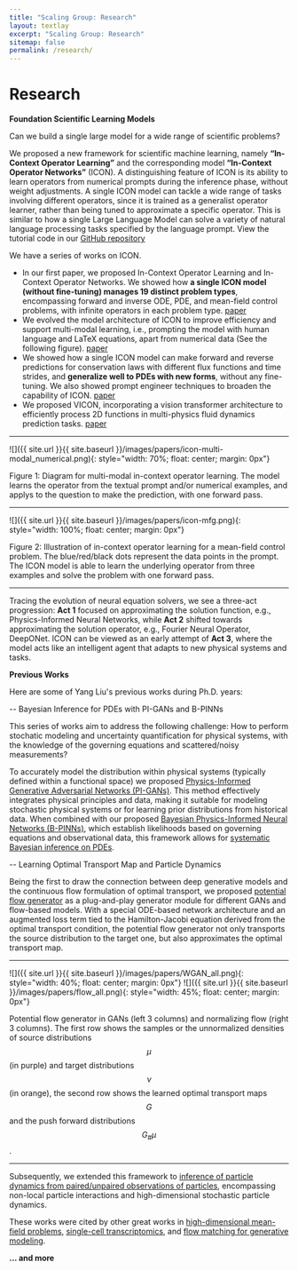 ```yaml
---
title: "Scaling Group: Research"
layout: textlay
excerpt: "Scaling Group: Research"
sitemap: false
permalink: /research/
---
```


# Research


<!-- Here are some themes that we currently work on: -->

**Foundation Scientific Learning Models** 

Can we build a single large model for a wide range of scientific problems?

We proposed a new framework for scientific machine learning, namely **“In-Context Operator Learning”** and the corresponding model
**“In-Context Operator Networks”** (ICON). A distinguishing feature of ICON is its ability to learn operators from numerical prompts during the inference phase, without weight adjustments. A single ICON model can tackle a wide range of tasks involving different operators, since it is trained as a generalist operator learner, rather than being tuned to approximate a specific operator. This is similar to how a single Large Language Model can solve a variety of natural language processing tasks specified by the language prompt. View the tutorial code in our [GitHub repository](https://github.com/scaling-group/icon-tutorial)

We have a series of works on ICON.
- In our first paper, we proposed In-Context Operator Learning and In-Context Operator Networks. We showed how **a single ICON model (without fine-tuning) manages 19 distinct problem types**, encompassing forward and inverse ODE, PDE, and mean-field control problems, with infinite operators in each problem type. [paper](https://www.pnas.org/doi/10.1073/pnas.2310142120)
- We evolved the model architecture of ICON to improve efficiency and support multi-modal learning, i.e., prompting the model with human language and LaTeX equations, apart from numerical data (See the following figure). [paper](https://arxiv.org/pdf/2308.05061.pdf)
- We showed how a single ICON model can make forward and reverse predictions for conservation laws with different flux functions and time strides, and **generalize well to PDEs with new forms**, without any fine-tuning. We also showed prompt engineer techniques to broaden the capability of ICON. [paper](https://www.sciencedirect.com/science/article/pii/S0021999124006272)
- We proposed VICON, incorporating a vision transformer architecture to efficiently process 2D functions in multi-physics fluid dynamics prediction tasks. [paper](https://arxiv.org/pdf/2411.16063)

---
![]({{ site.url }}{{ site.baseurl }}/images/papers/icon-multi-modal_numerical.png){: style="width: 70%; float: center; margin: 0px"}

Figure 1: Diagram for multi-modal in-context operator learning. The model learns the operator from the textual prompt and/or numerical examples, and applys to the question to make the prediction, with one forward pass.

---
![]({{ site.url }}{{ site.baseurl }}/images/papers/icon-mfg.png){: style="width: 100%; float: center; margin: 0px"}

Figure 2: Illustration of in-context operator learning for a mean-field control problem. The blue/red/black dots represent the data points in the prompt. The ICON model is able to learn the underlying operator from three examples and solve the problem with one forward pass.

---

Tracing the evolution of neural equation solvers, we see a three-act progression: **Act 1** focused on approximating the solution function, e.g., Physics-Informed Neural Networks, while **Act 2** shifted towards approximating the solution operator, e.g., Fourier Neural Operator, DeepONet. ICON can be viewed as an early attempt of **Act 3**, where the model acts like an intelligent agent that adapts to new physical systems and tasks.

<!-- **Uncertainty Quantification**

Coming soon... -->


**Previous Works**

Here are some of Yang Liu's previous works during Ph.D. years:


-- Bayesian Inference for PDEs with PI-GANs and B-PINNs

This series of works aim to address the following challenge: How to perform stochatic modeling and uncertainty quantification for physical systems, with the knowledge of the governing equations and scattered/noisy measurements?


To accurately model the distribution within physical systems (typically defined within a functional space) we proposed [Physics-Informed Generative Adversarial Networks (PI-GANs)](https://epubs.siam.org/doi/abs/10.1137/18M1225409?journalCode=sjoce3). This method effectively integrates physical principles and data, making it suitable for modeling stochastic physical systems or for learning prior distributions from historical data. When combined with our proposed [Bayesian Physics-Informed Neural Networks (B-PINNs)](https://www.sciencedirect.com/science/article/abs/pii/S0021999120306872), which establish likelihoods based on governing equations and observational data, this framework allows for [systematic Bayesian inference on PDEs](https://www.sciencedirect.com/science/article/abs/pii/S0021999122001358).


-- Learning Optimal Transport Map and Particle Dynamics

Being the first to draw the connection between deep generative models and the continuous flow formulation of optimal transport, we proposed [potential flow generator](https://ieeexplore.ieee.org/document/9233438) as a plug-and-play generator module for different GANs and flow-based models. With a special ODE-based network architecture and an augmented loss term tied to the Hamilton-Jacobi equation derived from the optimal transport condition, the potential flow generator not only transports the source distribution to the target one, but also approximates the optimal transport map.

---

![]({{ site.url }}{{ site.baseurl }}/images/papers/WGAN_all.png){: style="width: 40%; float: center; margin: 0px"}
![]({{ site.url }}{{ site.baseurl }}/images/papers/flow_all.png){: style="width: 45%; float: center; margin: 0px"}

Potential flow generator in GANs (left 3 columns) and normalizing flow (right 3 columns). The first row shows the samples or the unnormalized densities of source distributions $$\mu$$ (in purple) and target distributions $$\nu$$ (in orange), the second row shows the learned optimal transport maps $$G$$ and the push forward distributions $$G_{\#}\mu$$.

---

Subsequently, we extended this framework to [inference of particle dynamics from paired/unpaired observations of particles](https://epubs.siam.org/doi/abs/10.1137/21M1413018), encompassing non-local particle interactions and high-dimensional stochastic particle dynamics.

These works were cited by other great works in [high-dimensional mean-field problems](https://www.pnas.org/doi/10.1073/pnas.1922204117), [single-cell transcriptomics](https://www.nature.com/articles/s42256-023-00763-w), and [flow matching for generative modeling](https://arxiv.org/pdf/2210.02747).


**... and more** 
